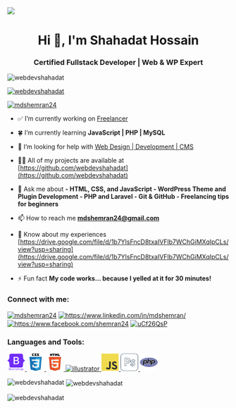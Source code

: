 <img src="https://media.licdn.com/dms/image/v2/D4D16AQG_kN3F-Y4jkA/profile-displaybackgroundimage-shrink_350_1400/B4DZhm0X.6HwAY-/0/1754071664168?e=1756944000&v=beta&t=S4rkFECJHGqWFa-fMJfSRV7tMryxBE2KRWRE-cK19Sw">
<h1 align="center">Hi 👋, I'm Shahadat Hossain</h1>
<h3 align="center">Certified Fullstack Developer | Web & WP Expert</h3>

<p align="left"> <img src="https://komarev.com/ghpvc/?username=webdevshahadat&label=Profile%20views&color=0e75b6&style=flat" alt="webdevshahadat" /> </p>

<p align="left"> <a href="https://github.com/ryo-ma/github-profile-trophy"><img src="https://github-profile-trophy.vercel.app/?username=webdevshahadat" alt="webdevshahadat" /></a> </p>

<p align="left"> <a href="https://twitter.com/mdshemran24" target="blank"><img src="https://img.shields.io/twitter/follow/mdshemran24?logo=twitter&style=for-the-badge" alt="mdshemran24" /></a> </p>

- ✅ I’m currently working on [Freelancer](https://www.freelancer.com/u/shahadatwebdev)

- 🍀 I’m currently learning **JavaScript | PHP | MySQL**

- 🤝 I’m looking for help with [Web Design | Development | CMS](https://github.com/webdevshahadat)

- 👨‍💻 All of my projects are available at [https://github.com/webdevshahadat](https://github.com/webdevshahadat)

- 💬 Ask me about **- HTML, CSS, and JavaScript - WordPress Theme and Plugin Development - PHP and Laravel - Git & GitHub - Freelancing tips for beginners**

- 📫 How to reach me **mdshemran24@gmail.com**

- 📄 Know about my experiences [https://drive.google.com/file/d/1b7YIsFncD8txaIVFlb7WChGiMXqIpCLs/view?usp=sharing](https://drive.google.com/file/d/1b7YIsFncD8txaIVFlb7WChGiMXqIpCLs/view?usp=sharing)

- ⚡ Fun fact **My code works... because I yelled at it for 30 minutes!**

<h3 align="left">Connect with me:</h3>
<p align="left">
<a href="https://twitter.com/mdshemran24" target="blank"><img align="center" src="https://raw.githubusercontent.com/rahuldkjain/github-profile-readme-generator/master/src/images/icons/Social/twitter.svg" alt="mdshemran24" height="30" width="40" /></a>
<a href="https://linkedin.com/in/https://www.linkedin.com/in/mdshemran/" target="blank"><img align="center" src="https://raw.githubusercontent.com/rahuldkjain/github-profile-readme-generator/master/src/images/icons/Social/linked-in-alt.svg" alt="https://www.linkedin.com/in/mdshemran/" height="30" width="40" /></a>
<a href="https://fb.com/https://www.facebook.com/shemran24" target="blank"><img align="center" src="https://raw.githubusercontent.com/rahuldkjain/github-profile-readme-generator/master/src/images/icons/Social/facebook.svg" alt="https://www.facebook.com/shemran24" height="30" width="40" /></a>
<a href="https://discord.gg/uCf26QsP" target="blank"><img align="center" src="https://raw.githubusercontent.com/rahuldkjain/github-profile-readme-generator/master/src/images/icons/Social/discord.svg" alt="uCf26QsP" height="30" width="40" /></a>
</p>

<h3 align="left">Languages and Tools:</h3>
<p align="left"> <a href="https://getbootstrap.com" target="_blank" rel="noreferrer"> <img src="https://raw.githubusercontent.com/devicons/devicon/master/icons/bootstrap/bootstrap-plain-wordmark.svg" alt="bootstrap" width="40" height="40"/> </a> <a href="https://www.w3schools.com/css/" target="_blank" rel="noreferrer"> <img src="https://raw.githubusercontent.com/devicons/devicon/master/icons/css3/css3-original-wordmark.svg" alt="css3" width="40" height="40"/> </a> <a href="https://www.w3.org/html/" target="_blank" rel="noreferrer"> <img src="https://raw.githubusercontent.com/devicons/devicon/master/icons/html5/html5-original-wordmark.svg" alt="html5" width="40" height="40"/> </a> <a href="https://www.adobe.com/in/products/illustrator.html" target="_blank" rel="noreferrer"> <img src="https://www.vectorlogo.zone/logos/adobe_illustrator/adobe_illustrator-icon.svg" alt="illustrator" width="40" height="40"/> </a> <a href="https://developer.mozilla.org/en-US/docs/Web/JavaScript" target="_blank" rel="noreferrer"> <img src="https://raw.githubusercontent.com/devicons/devicon/master/icons/javascript/javascript-original.svg" alt="javascript" width="40" height="40"/> </a> <a href="https://www.photoshop.com/en" target="_blank" rel="noreferrer"> <img src="https://raw.githubusercontent.com/devicons/devicon/master/icons/photoshop/photoshop-line.svg" alt="photoshop" width="40" height="40"/> </a> <a href="https://www.php.net" target="_blank" rel="noreferrer"> <img src="https://raw.githubusercontent.com/devicons/devicon/master/icons/php/php-original.svg" alt="php" width="40" height="40"/> </a> </p>

<p><img align="left" src="https://github-readme-stats.vercel.app/api/top-langs?username=webdevshahadat&show_icons=true&locale=en&layout=compact" alt="webdevshahadat" /></p>

<p>&nbsp;<img align="center" src="https://github-readme-stats.vercel.app/api?username=webdevshahadat&show_icons=true&locale=en" alt="webdevshahadat" /></p>

<p><img align="center" src="https://github-readme-streak-stats.herokuapp.com/?user=webdevshahadat&" alt="webdevshahadat" /></p>
